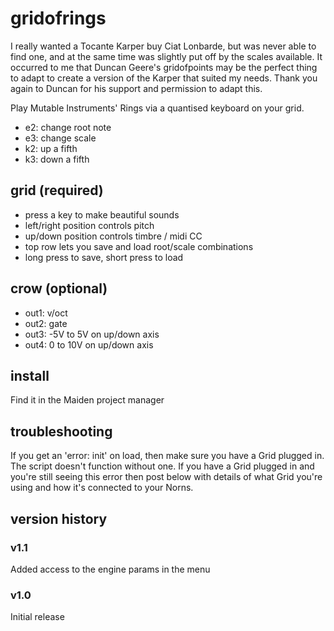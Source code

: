 # gridofrings

I really wanted a Tocante Karper buy Ciat Lonbarde, but was never able to find one, and at the same time was slightly put off by the scales available. It occurred to me that Duncan Geere's gridofpoints may be the perfect thing to adapt to create a version of the Karper that suited my needs. Thank you again to Duncan for his support and permission to adapt this.

Play Mutable Instruments' Rings via a quantised keyboard on your grid. 

- e2: change root note
- e3: change scale
- k2: up a fifth
- k3: down a fifth

## grid (required)

- press a key to make beautiful sounds
- left/right position controls pitch
- up/down position controls timbre / midi CC
- top row lets you save and load root/scale combinations
- long press to save, short press to load

## crow (optional)

- out1: v/oct
- out2: gate
- out3: -5V to 5V on up/down axis
- out4: 0 to 10V on up/down axis

## install

Find it in the Maiden project manager

## troubleshooting

If you get an 'error: init' on load, then make sure you have a Grid plugged in. The script doesn't function without one. If you have a Grid plugged in and you're still seeing this error then post below with details of what Grid you're using and how it's connected to your Norns.

## version history

### v1.1

Added access to the engine params in the menu

### v1.0

Initial release
